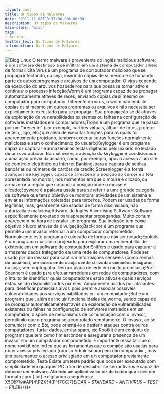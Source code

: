 ```yaml
---
layout: post
title: Os tipos de Malwares
date: '2011-11-08T10:37:00.000-08:00'
description: Os tipos de Malwares
main-class: 'misc'
tags:
- Artigos
twitter_text: Os tipos de Malwares
introduction: Os tipos de Malwares
---
```

![Blog Linux](http://www.techlider.com.br/wp-content/uploads/2010/04/malware.jpg "Blog Linux")
O termo malware é proveniente do inglês malicious software; é um software destinado a se infiltrar em um sistema de computador alheio de forma ilícita
Vírus é um programa de computador malicioso que se propaga  infectando, ou seja, inserindo cópias de si mesmo e se tornando parte de  outros programas e arquivos de um computador. O vírus depende da  execução do arquivos hospedeiros para que possa se tornar ativo e  continuar o processo infecção;Worm é um programa capaz de se propagar automaticamente  através de redes, enviando cópias de si mesmo de computador para  computador. Diferente do vírus, o worm não embute cópias de si mesmo em  outros programas ou arquivos e não necessita ser explicitamente  executado para se propagar. Sua propagação se dá através da exploração  de vulnerabilidades existentes ou falhas na configuração de softwares  instalados em computadores;Trojan é um programa que se passa por um "presente" (por  exemplo, cartões virtuais, álbum de fotos, protetor de tela, jogo,  etc.)que além de executar funções para as quais foi aparentemente  projetado, também executa outras funções normalmente maliciosas e sem o  conhecimento do usuário;Keylogger é um programa capaz de capturar e armazenar as  teclas digitadas pelo usuário no teclado de um computador. Normalmente, a  ativação do keylogger é condicionada a uma ação prévia do usuário,  como, por exemplo, após o acesso a um site de comércio eletrônico ou  Internet Banking, para a captura de senhas bancárias ou números de  cartões de crédito;Screenlogger é a forma avançada de keylogger, capaz de armazenar a  posição do cursor e a tela apresentada no monitor, nos momentos em que o  mouse é clicado, ou armazenar a região que circunda a posição onde o  mouse é clicado;Spyware é a palavra usada para se referir a uma grande  categoria de software que tem o objetivo de monitorar atividades de um  sistema e enviar as informações coletadas para terceiros. Podem ser  usadas de forma legítimas, mas, geralmente são usadas de forma  dissimulada, não autorizada e maliciosa;Adware, do Inglês Advertising Software. Software  especificamente projetado para apresentar propagandas. Muito comum  aparecerem na hora de instalar um programa. Sua inclusão tem como  objetivo o lucro através da divulgação;Backdoor é um programa que permite a um invasor retornar a um  computador comprometido. Normalmente este programa é colocado de forma a  não ser notado;Exploits é um programa malicioso projetado para explorar uma vulnerabilidade existente em um software de computador;Sniffers é usado para capturar e armazenar dados trafegando  em uma rede de computadores. Pode ser usado por um invasor para capturar  informações sensíveis (como senhas de usuários), em casos onde esteja  sendo utilizadas conexões inseguras, ou seja, sem criptografia. Deixa a  placa de rede em modo promíscuo;Port Scanners é usado para efetuar varreduras em redes de  computadores, com o intuito de identificar quais computadores estão  ativos e quais serviços estão sendo disponibilizados por eles.  Amplamente usados por atacantes para identificar potenciais alvos, pois  permite associar possíveis vulnerabilidades aos serviços habilitados em  um computador;Bot é um programa que , além de incluir funcionalidades de  worms, sendo capaz de se propagar automaticamenteatravés da exploração  de vulnerabilidades existentes ou falhas na configuração de softwares  instalados em um computador, dispões de mecanismos de comunicação com o  invasor, permitindo que o programa seja controlado remotamente. O  invasor, ao se comunicar com o Bot, pode orientá-lo a desferir ataques  contra outros computadores, furtar dados, enviar spam, etc;Rootkit é um conjunto de programs que tem como fim esconder e  assegurar a presença de um invasor em um computador comprometido. É  importante ressaltar que o nome rootkit não indica que as ferramentas  que o compõe são usadas para obter acesso privilegiado (root ou  Administrator) em um computador , mas sim para manter o acesso  privilegiado em um computador previamente comprometido.
Teste
Existe um teste padrão que pode ser executado com simplicidade em qualquer PC a fim de descobrir se seu antivírus é capaz de detectar um malware. Abrindo um aplicativo editor de textos que salve em formato puro (.txt) e digitando a sequência:
X5O!P%@AP[4\PZX54(P^)7CC)7}$EICAR-STANDARD-ANTIVIRUS-TEST-FILE!$H+H*
